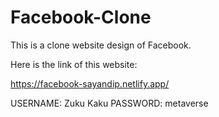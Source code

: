 # Facebook-Clone
This is a clone website design of Facebook.


Here is the link of this website: 

https://facebook-sayandip.netlify.app/

USERNAME: Zuku Kaku
PASSWORD: metaverse
